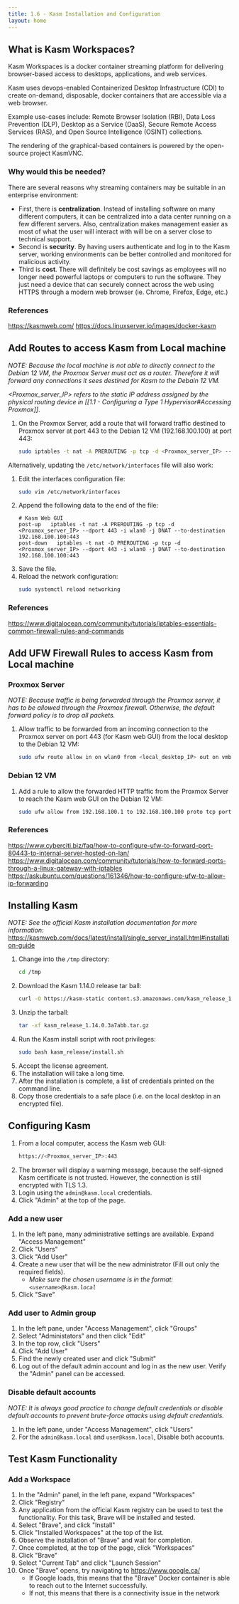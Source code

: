 ```yaml
---
title: 1.6 - Kasm Installation and Configuration
layout: home
---
```


## What is Kasm Workspaces?
Kasm Workspaces is a docker container streaming platform for delivering browser-based access to desktops, applications, and web services. 

Kasm uses devops-enabled Containerized Desktop Infrastructure (CDI) to create on-demand, disposable, docker containers that are accessible via a web browser. 

Example use-cases include: Remote Browser Isolation (RBI), Data Loss Prevention (DLP), Desktop as a Service (DaaS), Secure Remote Access Services (RAS), and Open Source Intelligence (OSINT) collections.

The rendering of the graphical-based containers is powered by the open-source project KasmVNC.

### Why would this be needed?
There are several reasons why streaming containers may be suitable in an enterprise environment:
- First, there is **centralization**. Instead of installing software on many different computers, it can be centralized into a data center running on a few different servers. Also, centralization makes management easier as most of what the user will interact with will be on a server close to technical support.
- Second is **security**. By having users authenticate and log in to the Kasm server, working environments can be better controlled and monitored for malicious activity.
- Third is **cost**. There will definitely be cost savings as employees will no longer need powerful laptops or computers to run the software. They just need a device that can securely connect across the web using HTTPS through a modern web browser (ie. Chrome, Firefox, Edge, etc.)

### References
https://kasmweb.com/
https://docs.linuxserver.io/images/docker-kasm


## Add Routes to access Kasm from Local machine
*NOTE: Because the local machine is not able to directly connect to the Debian 12 VM, the Proxmox Server must act as a router. Therefore it will forward any connections it sees destined for Kasm to the Debain 12 VM.*

*<Proxmox_server_IP> refers to the static IP address assigned by the physical routing device in [[1.1 - Configuring a Type 1 Hypervisor#Accessing Proxmox]]*.
1. On the Proxmox Server, add a route that will forward traffic destined to Proxmox server at port 443 to the Debian 12 VM (192.168.100.100) at port 443:
	```bash
	sudo iptables -t nat -A PREROUTING -p tcp -d <Proxmox_server_IP> --dport 443 -i wlan0 -j DNAT --to-destination 192.168.100.100:443
	```

Alternatively, updating the `/etc/network/interfaces` file will also work:
1. Edit the interfaces configuration file:
	```bash
	sudo vim /etc/network/interfaces
	```
2. Append the following data to the end of the file:
	```
	# Kasm Web GUI
	post-up   iptables -t nat -A PREROUTING -p tcp -d <Proxmox_server_IP> --dport 443 -i wlan0 -j DNAT --to-destination 192.168.100.100:443
	post-down   iptables -t nat -D PREROUTING -p tcp -d <Proxmox_server_IP> --dport 443 -i wlan0 -j DNAT --to-destination 192.168.100.100:443
	```
3. Save the file.
4. Reload the network configuration:
	```bash
	sudo systemctl reload networking
	```

###  References
https://www.digitalocean.com/community/tutorials/iptables-essentials-common-firewall-rules-and-commands

## Add UFW Firewall Rules to access Kasm from Local machine

### Proxmox Server
*NOTE: Because traffic is being forwarded through the Proxmox server, it has to be allowed through the Proxmox firewall. Otherwise, the default forward policy is to drop all packets.*
1. Allow traffic to be forwarded from an incoming connection to the Proxmox server on port 443 (for Kasm web GUI) from the local desktop to the Debian 12 VM:
	```bash
	sudo ufw route allow in on wlan0 from <local_desktop_IP> out on vmbr0 to 192.168.100.100 port 443 proto tcp comment "Allow Kasm Web GUI Access from Desktop"
	```

### Debian 12 VM
1. Add a rule to allow the forwarded HTTP traffic from the Proxmox Server to reach the Kasm web GUI on the Debian 12 VM:
	```bash
	sudo ufw allow from 192.168.100.1 to 192.168.100.100 proto tcp port 443 comment "Allow Kasm Web GUI access from Proxmox Server"
	```

### References
https://www.cyberciti.biz/faq/how-to-configure-ufw-to-forward-port-80443-to-internal-server-hosted-on-lan/
https://www.digitalocean.com/community/tutorials/how-to-forward-ports-through-a-linux-gateway-with-iptables
https://askubuntu.com/questions/161346/how-to-configure-ufw-to-allow-ip-forwarding

## Installing Kasm
*NOTE: See the official Kasm installation documentation for more information:* https://kasmweb.com/docs/latest/install/single_server_install.html#installation-guide
1. Change into the `/tmp` directory:
	```bash
	cd /tmp
	```
2. Download the Kasm 1.14.0 release tar ball:
	```bash
	curl -O https://kasm-static content.s3.amazonaws.com/kasm_release_1.14.0.3a7abb.tar.gz
	```
3. Unzip the tarball:
	```bash
	tar -xf kasm_release_1.14.0.3a7abb.tar.gz
	```
4. Run the Kasm install script with root privileges:
	```bash
	sudo bash kasm_release/install.sh
	```
5. Accept the license agreement.
6. The installation will take a long time.
7. After the installation is complete, a list of credentials printed on the command line.
8. Copy those credentials to a safe place (i.e. on the local desktop in an encrypted file).

## Configuring Kasm
1. From a local computer, access the Kasm web GUI:
	```bash
	https://<Proxmox_server_IP>:443
	```
2. The browser will display a warning message, because the self-signed Kasm certificate is not trusted. However, the connection is still encrypted with TLS 1.3.
3. Login using the `admin@kasm.local` credentials.
4. Click "Admin" at the top of the page.

### Add a new user
1. In the left pane, many administrative settings are available. Expand "Access Management"
2. Click "Users"
3. Click "Add User"
4. Create a new user that will be the new administrator (Fill out only the required fields).
	- *Make sure the chosen username is in the format: `<username>@kasm.local`*
5. Click "Save"

### Add user to Admin group
1. In the left pane, under "Access Management", click "Groups"
2. Select "Administators" and then click "Edit"
3. In the top row, click "Users"
4. Click "Add User"
5. Find the newly created user and click "Submit"
6. Log out of the default admin account and log in as the new user. Verify the "Admin" panel can be accessed.

### Disable default accounts
*NOTE: It is always good practice to change default credentials or disable default accounts to prevent brute-force attacks using default credentials.*
1. In the left pane, under "Access Management", click "Users"
2. For the `admin@kasm.local` and `user@kasm.local`, Disable both accounts.

## Test Kasm Functionality

### Add a Workspace
1. In the "Admin" panel, in the left pane, expand "Workspaces"
2. Click "Registry"
3. Any application from the official Kasm registry can be used to test the functionality. For this task, Brave will be installed and tested.
4. Select "Brave", and click "Install"
5. Click "Installed Workspaces" at the top of the list.
6. Observe the installation of "Brave" and wait for completion.
7. Once completed, at the top of the page, click "Workspaces"
8. Click "Brave"
9. Select "Current Tab" and click "Launch Session"
10. Once "Brave" opens, try navigating to https://www.google.ca/
	- If Google loads, this means that the "Brave" Docker container is able to reach out to the Internet successfully.
	- If not, this means that there is a connectivity issue in the network